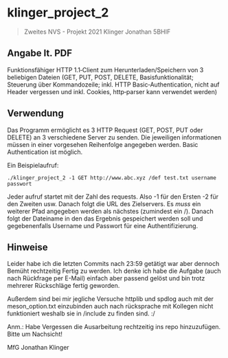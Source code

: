 # klinger_project_2
> Zweites NVS - Projekt 2021
> Klinger Jonathan 5BHIF

## Angabe lt. PDF
Funktionsfähiger HTTP 1.1‐Client zum Herunterladen/Speichern von
3
beliebigen Dateien (GET, PUT, POST, DELETE, Basisfunktionalität;
Steuerung über Kommandozeile; inkl. HTTP Basic‐Authentication,
nicht auf Header vergessen und inkl. Cookies, http‐parser kann verwendet werden)

## Verwendung
Das Programm ermöglicht es 3 HTTP Request (GET, POST, PUT oder DELETE) an 3 verschiedene Server zu senden. Die jeweiligen informationen müssen in einer vorgesehen Reihenfolge angegeben werden. Basic Authentication ist möglich. 

Ein Beispielaufruf: 

```
./klinger_project_2 -1 GET http://www.abc.xyz /def test.txt username passwort
```

Jeder aufruf startet mit der Zahl des requests. Also -1 für den Ersten -2 für den Zweiten usw. 
Danach folgt die URL des Zielservers. Es *muss* ein weiterer Pfad angegeben werden als nächstes (zumindest ein /). Danach folgt der Dateiname in den das Ergebnis gespeichert werden soll und gegebenenfalls Username und Passwort für eine Authentifizierung. 

## Hinweise 
Leider habe ich die letzten Commits nach 23:59 getätigt war aber dennoch Bemüht rechtzeitig Fertig zu werden. Ich denke ich habe die Aufgabe (auch nach Rückfrage per E-Mail) einfach aber passend gelöst und bin trotz mehrerer Rückschläge fertig geworden. 

Außerdem sind bei mir jegliche Versuche httplib und spdlog auch mit der meson_option.txt einzubinden auch nach rücksprache mit Kollegen nicht funktioniert weshalb sie in /include zu finden sind. :/ 

Anm.: Habe Vergessen die Ausarbeitung rechtzeitig ins repo hinzuzufügen. Bitte um Nachsicht!

MfG
Jonathan Klinger
